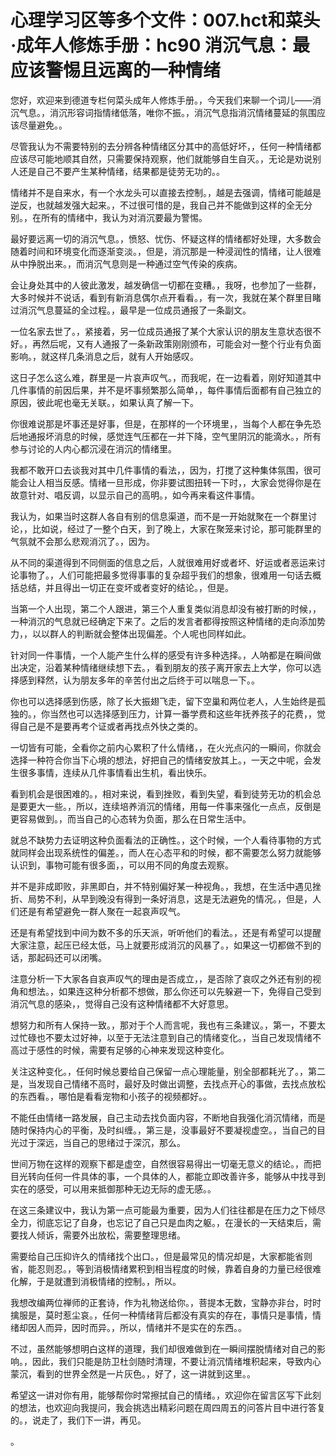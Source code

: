 # 心理学习区等多个文件：007.hct和菜头·成年人修炼手册：hc90 消沉气息：最应该警惕且远离的一种情绪

您好，欢迎来到德道专栏何菜头成年人修炼手册。，今天我们来聊一个词儿——消沉气息。，消沉形容词指情绪低落，唯你不振。，消沉气息指消沉情绪蔓延的氛围应该尽量避免。。

尽管我认为不需要特别的去分辨各种情绪区分其中的高低好坏，，任何一种情绪都应该尽可能地顺其自然，只需要保持观察，他们就能够自生自灭。，无论是劝说别人还是自己不要产生某种情绪，结果都是徒劳无功的。。

情绪并不是自来水，有一个水龙头可以直接去控制。，越是去强调，情绪可能越是逆反，也就越发强大起来。，不过很可惜的是，我自己并不能做到这样的全无分别。，在所有的情绪中，我认为对消沉要最为警惕。

最好要远离一切的消沉气息。，愤怒、忧伤、怀疑这样的情绪都好处理，大多数会随着时间和环境变化而逐渐变淡。，但是，消沉那是一种浸润性的情绪，让人很难从中挣脱出来。，而消沉气息则是一种通过空气传染的疾病。

会让身处其中的人彼此激发，越发确信一切都在变糟。，我呀，也参加了一些群，大多时候并不说话，看到有新消息偶尔点开看看。，有一次，我就在某个群里目睹过消沉气息蔓延的全过程。，最早是一位成员通报了一条副文。

一位名家去世了。，紧接着，另一位成员通报了某个大家认识的朋友生意状态很不好。，再然后呢，又有人通报了一条新政策刚刚颁布，可能会对一整个行业有负面影响。，就这样几条消息之后，就有人开始感叹。

这日子怎么这么难，群里是一片哀声叹气。，而我呢，在一边看着，刚好知道其中几件事情的前因后果，并不是坏事频繁那么简单，，每件事情后面都有自己独立的原因，彼此呢也毫无关联。，如果认真了解一下。

你很难说那是坏事还是好事，但是，在那样的一个环境里，，当每个人都在争先恐后地通报坏消息的时候，感觉连气压都在一并下降，空气里阴沉的能滴水。，所有参与讨论的人内心都沉浸在消沉的情绪里。

我都不敢开口去谈我对其中几件事情的看法，，因为，打搅了这种集体氛围，很可能会让人相当反感。情绪一旦形成，你非要试图扭转一下时，，大家会觉得你是在故意针对、唱反调，以显示自己的高明。，如今再来看这件事情。

我认为，如果当时这群人各自有别的信息渠道，而不是一开始就聚在一个群里讨论，，比如说，经过了一整个白天，到了晚上，大家在聚笼来讨论，那可能群里的气氛就不会那么悲观消沉了。，因为。

从不同的渠道得到不同侧面的信息之后，人就很难用好或者坏、好运或者恶运来讨论事物了。，人们可能把最多觉得事事的复杂超乎我们的想象，很难用一句话去概括总结，并且得出一切正在变坏或者变好的结论。，但是。

当第一个人出现，第二个人跟进，第三个人重复类似消息却没有被打断的时候，，一种消沉的气息就已经确定下来了。之后的发言者都得按照这种情绪的走向添加势力，，以以群人的判断就会整体出现偏差。个人呢也同样如此。

针对同一件事情，一个人能产生什么样的感受有许多种选择。，人呐都是在瞬间做出决定，沿着某种情绪继续想下去。，看到朋友的孩子离开家去上大学，你可以选择感到释然，认为朋友多年的辛苦付出之后终于可以喘息一下。。

你也可以选择感到伤感，除了长大振翅飞走，留下空巢和两位老人，人生始终是孤独的。，你当然也可以选择感到压力，计算一番学费和这些年抚养孩子的花费，，觉得自己是不是要再考个证或者再找点外快之类的。

一切皆有可能，全看你之前内心累积了什么情绪，，在火光点闪的一瞬间，你就会选择一种符合你当下心境的想法，好把自己的情绪安放其上。，一天之中呢，会发生很多事情，连续从几件事情看出生机，看出快乐。

看到机会是很困难的。，相对来说，看到挫败，看到失望，看到徒劳无功的机会总是要更大一些。，所以，连续培养消沉的情绪，用每一件事来强化一点点，反倒是更容易做到。，而当自己的心态转为负面，那么在日常生活中。

就总不缺势力去证明这种负面看法的正确性。，这个时候，一个人看待事物的方式就同样会出现系统性的偏差。，而人在心态平和的时候，都不需要怎么努力就能够认识到，事物可能有很多面，，可以用不同的角度去观察。

并不是非成即败，非黑即白，并不特别偏好某一种视角。，我想，在生活中遇见挫折、局势不利，从早到晚没有得到一条好消息，这是无法避免的情况。，但是，人们还是有希望避免一群人聚在一起哀声叹气。

还是有希望找到中间为数不多的乐天派，听听他们的看法。，还是有希望可以提醒大家注意，起压已经太低，马上就要形成消沉的风暴了。，如果这一切都做不到的话，那起码还可以闭嘴。

注意分析一下大家各自哀声叹气的理由是否成立，，是否除了哀叹之外还有别的视角和想法。，如果连这种分析都不想做，那么你还可以先躲避一下，免得自己受到消沉气息的感染，，觉得自己没有这种情绪都不大好意思。

想努力和所有人保持一致。，那对于个人而言呢，我也有三条建议。，第一，不要太过忙碌也不要太过好神，以至于无法注意到自己的情绪变化。，当自己发现情绪不高过于感性的时候，需要有足够的心神来发现这种变化。

关注这种变化。，任何时候总要给自己保留一点心理能量，别全部都耗光了。，第二是，当发现自己情绪不高时，最好及时做出调整，去找点开心的事做，去找点放松的东西看。，哪怕是看看宠物和小孩子的视频都好。。

不能任由情绪一路发展，自己主动去找负面内容，不断地自我强化消沉情绪，而是随时保持内心的平衡，及时纠缠。，第三是，没事最好不要凝视虚空。，当自己的目光过于深远，当自己的思绪过于深沉，那么。

世间万物在这样的观察下都是虚空，自然很容易得出一切毫无意义的结论。，而把目光转向任何一件具体的事，一个具体的人，都能立即改善许多，能够从中找寻到实在的感受，可以用来抵御那种无边无际的虚无感。。

在这三条建议中，我认为第一点可能最为重要，因为人们往往都是在压力之下倾尽全力，彻底忘记了自身，也忘记了自己只是血肉之躯。，在漫长的一天结束后，需要找人倾诉，需要外出放松，需要整理思绪。

需要给自己压抑许久的情绪找个出口。，但是最常见的情况却是，大家都能省则省，能忍则忍。，等到消极情绪累积到相当程度的时候，靠着自身的力量已经很难化解，于是就遭到消极情绪的控制。，所以。

我想改编两位禅师的正套诗，作为礼物送给你。，菩提本无数，宝静亦非台，时时擒服是，莫时惹尘哀。，任何一种情绪背后都没有真实的存在，事情只是事情，情绪却因人而异，因时而异。，所以，情绪并不是实在的东西。。

不过，虽然能够想明白这样的道理，我们却很难做到在一瞬间摆脱情绪对自己的影响。，因此，我们只能是防卫杜剑随时清理，不要让消沉情绪堆积起来，导致内心蒙沉，看到的世界全然是一片灰色。，好了，这一讲就到这里。。

希望这一讲对你有用，能够帮你时常擦拭自己的情绪。，欢迎你在留言区写下此刻的想法，也欢迎向我提问，我会挑选出精彩问题在周四周五的问答片目中进行答复的。，说走了，我们下一讲，再见。

。